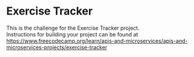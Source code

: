 # Exercise Tracker

This is the challenge for the Exercise Tracker project. <br/>
Instructions for building your project can be found at https://www.freecodecamp.org/learn/apis-and-microservices/apis-and-microservices-projects/exercise-tracker
